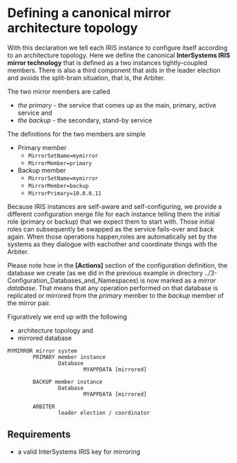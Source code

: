 # Defining a canonical mirror architecture topology

With this declaration we tell each IRIS instance to configure itself according to an architecture topology.
Here we define the canonical **InterSystems IRIS mirror technology** that is defined as a two instances tightly-coupled members. There is also a third component that aids in the leader election and avoids the split-brain situation, that is, the Arbiter.

The two mirror members are called
- *the primary* - the service that comes up as the main, primary, active service and
- *the backup* - the secondary, stand-by service

The definitions for the two members are simple
- Primary member
  - `MirrorSetName=mymirror`
  - `MirrorMember=primary`
- Backup member
  - `MirrorSetName=mymirror`
  - `MirrorMember=backup`
  - `MirrorPrimary=10.0.0.11`  

Because IRIS instances are self-aware and self-configuring, we provide a different configuration merge file for each instance telling them the initial role (primary or backup) that we expect them to start with. Those initial roles can subsequently be swapped as the service fails-over and back again. When those operations happen,roles are automatically set by the systems as they dialogue with eachother and coordinate things with the Arbiter.

Please note how in the **[Actions]** section of the configuration definition, the database we create (as we did in the previous example in directory ../3-Configuration_Databases_and_Namespaces) is now marked as a *mirror database*. That means that any operation performed on that database is replicated or mirrored from the *primary* member to the *backup* member of the mirror pair.

Figuratively we end up with the following
- architecture topology and
- mirrored database

```
MYMIRROR mirror system 
        PRIMARY member instance
                Database                        
                        MYAPPDATA [mirrored]

        BACKUP member instance
                Database                        
                        MYAPPDATA [mirrored] 

        ARBITER
                leader election / coordinator
```
## Requirements
- a valid InterSystems IRIS key for mirroring

